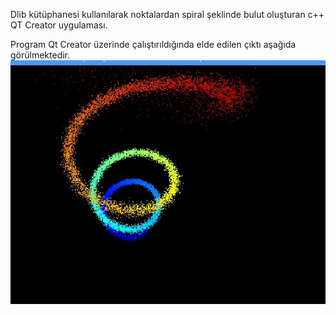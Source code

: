 Dlib kütüphanesi kullanılarak noktalardan spiral şeklinde bulut oluşturan c++ QT Creator uygulaması.

Program Qt Creator üzerinde çalıştırıldığında elde edilen çıktı aşağıda görülmektedir.
![alt text](https://github.com/ahmetayarcom/RPi4-GoruntuIsleme/blob/master/dlibspiral/1.jpg?raw=true)
